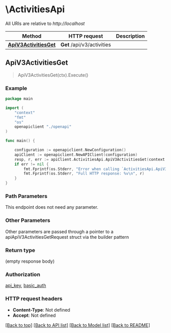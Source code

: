 # \ActivitiesApi

All URIs are relative to *http://localhost*

Method | HTTP request | Description
------------- | ------------- | -------------
[**ApiV3ActivitiesGet**](ActivitiesApi.md#ApiV3ActivitiesGet) | **Get** /api/v3/activities | 



## ApiV3ActivitiesGet

> ApiV3ActivitiesGet(ctx).Execute()





### Example

```go
package main

import (
    "context"
    "fmt"
    "os"
    openapiclient "./openapi"
)

func main() {

    configuration := openapiclient.NewConfiguration()
    apiClient := openapiclient.NewAPIClient(configuration)
    resp, r, err := apiClient.ActivitiesApi.ApiV3ActivitiesGet(context.Background()).Execute()
    if err != nil {
        fmt.Fprintf(os.Stderr, "Error when calling `ActivitiesApi.ApiV3ActivitiesGet``: %v\n", err)
        fmt.Fprintf(os.Stderr, "Full HTTP response: %v\n", r)
    }
}
```

### Path Parameters

This endpoint does not need any parameter.

### Other Parameters

Other parameters are passed through a pointer to a apiApiV3ActivitiesGetRequest struct via the builder pattern


### Return type

 (empty response body)

### Authorization

[api_key](../README.md#api_key), [basic_auth](../README.md#basic_auth)

### HTTP request headers

- **Content-Type**: Not defined
- **Accept**: Not defined

[[Back to top]](#) [[Back to API list]](../README.md#documentation-for-api-endpoints)
[[Back to Model list]](../README.md#documentation-for-models)
[[Back to README]](../README.md)

